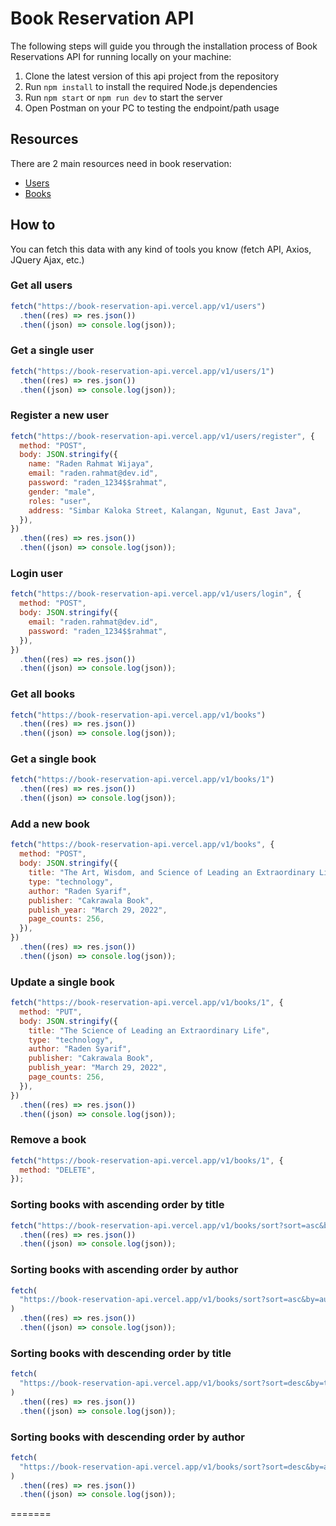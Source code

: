 # Book Reservation API

The following steps will guide you through the installation process of Book Reservations API for running locally on your machine:

1. Clone the latest version of this api project from the repository
2. Run `npm install` to install the required Node.js dependencies
3. Run `npm start` or `npm run dev` to start the server
4. Open Postman on your PC to testing the endpoint/path usage

## Resources

There are 2 main resources need in book reservation:

- [Users](https://github.com/adinrama/book-reservation-api/blob/master/handlers/users.js)
- [Books](https://github.com/adinrama/book-reservation-api/blob/master/handlers/books.js)

## How to

You can fetch this data with any kind of tools you know (fetch API, Axios, JQuery Ajax, etc.)

### Get all users

```js
fetch("https://book-reservation-api.vercel.app/v1/users")
  .then((res) => res.json())
  .then((json) => console.log(json));
```

### Get a single user

```js
fetch("https://book-reservation-api.vercel.app/v1/users/1")
  .then((res) => res.json())
  .then((json) => console.log(json));
```

### Register a new user

```js
fetch("https://book-reservation-api.vercel.app/v1/users/register", {
  method: "POST",
  body: JSON.stringify({
    name: "Raden Rahmat Wijaya",
    email: "raden.rahmat@dev.id",
    password: "raden_1234$$rahmat",
    gender: "male",
    roles: "user",
    address: "Simbar Kaloka Street, Kalangan, Ngunut, East Java",
  }),
})
  .then((res) => res.json())
  .then((json) => console.log(json));
```

### Login user

```js
fetch("https://book-reservation-api.vercel.app/v1/users/login", {
  method: "POST",
  body: JSON.stringify({
    email: "raden.rahmat@dev.id",
    password: "raden_1234$$rahmat",
  }),
})
  .then((res) => res.json())
  .then((json) => console.log(json));
```

### Get all books

```js
fetch("https://book-reservation-api.vercel.app/v1/books")
  .then((res) => res.json())
  .then((json) => console.log(json));
```

### Get a single book

```js
fetch("https://book-reservation-api.vercel.app/v1/books/1")
  .then((res) => res.json())
  .then((json) => console.log(json));
```

### Add a new book

```js
fetch("https://book-reservation-api.vercel.app/v1/books", {
  method: "POST",
  body: JSON.stringify({
    title: "The Art, Wisdom, and Science of Leading an Extraordinary Life",
    type: "technology",
    author: "Raden Syarif",
    publisher: "Cakrawala Book",
    publish_year: "March 29, 2022",
    page_counts: 256,
  }),
})
  .then((res) => res.json())
  .then((json) => console.log(json));
```

### Update a single book

```js
fetch("https://book-reservation-api.vercel.app/v1/books/1", {
  method: "PUT",
  body: JSON.stringify({
    title: "The Science of Leading an Extraordinary Life",
    type: "technology",
    author: "Raden Syarif",
    publisher: "Cakrawala Book",
    publish_year: "March 29, 2022",
    page_counts: 256,
  }),
})
  .then((res) => res.json())
  .then((json) => console.log(json));
```

### Remove a book

```js
fetch("https://book-reservation-api.vercel.app/v1/books/1", {
  method: "DELETE",
});
```

### Sorting books with ascending order by title

```js
fetch("https://book-reservation-api.vercel.app/v1/books/sort?sort=asc&by=title")
  .then((res) => res.json())
  .then((json) => console.log(json));
```

### Sorting books with ascending order by author

```js
fetch(
  "https://book-reservation-api.vercel.app/v1/books/sort?sort=asc&by=author"
)
  .then((res) => res.json())
  .then((json) => console.log(json));
```

### Sorting books with descending order by title

```js
fetch(
  "https://book-reservation-api.vercel.app/v1/books/sort?sort=desc&by=title"
)
  .then((res) => res.json())
  .then((json) => console.log(json));
```

### Sorting books with descending order by author

```js
fetch(
  "https://book-reservation-api.vercel.app/v1/books/sort?sort=desc&by=author"
)
  .then((res) => res.json())
  .then((json) => console.log(json));
```

<!-- - Sorting Books with Ascending Order by Title : Method `GET`

  - /v1/books/sort?sort=asc&by=title

- Sorting Books with Descending Order by Title : Method `GET`

  - /v1/books/sort?sort=desc&by=title

- Sorting Books with Ascending Order by Author : Method `GET`

  - /v1/books/sort?sort=asc&by=author

- Sorting Books with Descending Order by Title : Method `GET`

<<<<<<< HEAD
  - /v1/books/sort?{sort=desc&by=author} -->

=======
